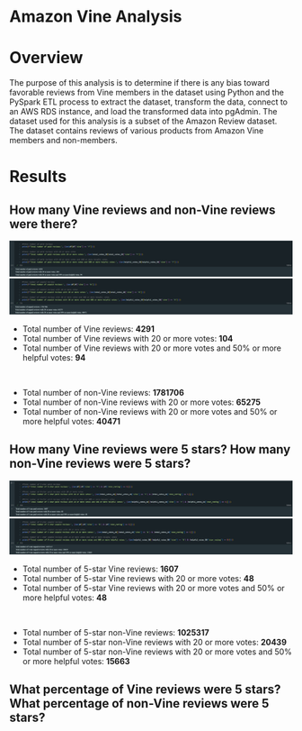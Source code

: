 # Amazon Vine Analysis
 
# Overview
The purpose of this analysis is to determine if there is any bias toward favorable reviews from Vine members in the dataset using Python and the PySpark ETL process to extract the dataset, transform the data, connect to an AWS RDS instance, and load the transformed data into pgAdmin. The dataset used for this analysis is a subset of the Amazon Review dataset. The dataset contains reviews of various products from Amazon Vine members and non-members.

# Results
## How many Vine reviews and non-Vine reviews were there?
![Figure 1](Figures/Fig1.png)
![Figure 2](Figures/Fig2.png)

- Total number of Vine reviews: **4291**
- Total number of Vine reviews with 20 or more votes: **104**
- Total number of Vine reviews with 20 or more votes and 50% or more helpful votes: **94**

<br/>

- Total number of non-Vine reviews: **1781706**
- Total number of non-Vine reviews with 20 or more votes: **65275**
- Total number of non-Vine reviews with 20 or more votes and 50% or more helpful votes: **40471**

## How many Vine reviews were 5 stars? How many non-Vine reviews were 5 stars?
![Figure 3](Figures/Fig3.png)
![Figure 4](Figures/Fig4.png)

- Total number of 5-star Vine reviews: **1607**
- Total number of 5-star Vine reviews with 20 or more votes: **48**
- Total number of 5-star Vine reviews with 20 or more votes and 50% or more helpful votes: **48**

<br/>

- Total number of 5-star non-Vine reviews: **1025317**
- Total number of 5-star non-Vine reviews with 20 or more votes: **20439**
- Total number of 5-star non-Vine reviews with 20 or more votes and 50% or more helpful votes: **15663**

## What percentage of Vine reviews were 5 stars? What percentage of non-Vine reviews were 5 stars?